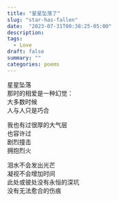 ```yaml
---
title: "星星坠落了"
slug: "star-has-fallen"
date:  "2023-07-31T00:38:25-05:00" 
description: 
tags:
  - Love
draft: false
summary: ""
categories: poems
---
```

星星坠落\
那时的相爱是一种幻觉：\
大多数时候\
人与人只是巧合

我也有过很厚的大气层\
也容许过\
剧烈撞击\
拥抱烈火

泪水不会发出光芒\
凝视不会增加时间\
此处或彼处没有永恒的深坑\
没有无法愈合的伤痕

